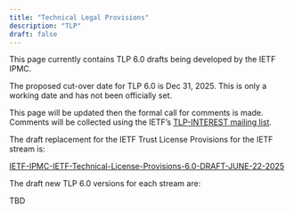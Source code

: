 ```yaml
---
title: "Technical Legal Provisions"
description: "TLP"
draft: false
---
```


This page currently contains TLP 6.0 drafts being developed by the IETF IPMC.  

The proposed cut-over date for TLP 6.0 is Dec 31, 2025. This is only a working date and has not been officially set.

This page will be updated then the formal call for comments is made. Comments will be collected using the IETF’s [TLP-INTEREST mailing list](https://mailman3.ietf.org/mailman3/lists/tlp-interest.ietf.org/).

The draft replacement for the IETF Trust License Provisions for the IETF stream is:

[IETF-IPMC-IETF-Technical-License-Provisions-6.0-DRAFT-JUNE-22-2025](/uploads/IETF-IPMC-IETF-Technical-License-Provisions-6.0-DRAFT-JUNE-22-2025.pdf)

The draft new TLP 6.0 versions for each stream are:

TBD



